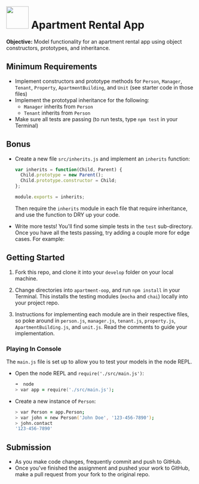 # <img src="https://cloud.githubusercontent.com/assets/7833470/10423298/ea833a68-7079-11e5-84f8-0a925ab96893.png" width="60"> Apartment Rental App

**Objective:** Model functionality for an apartment rental app using object constructors, prototypes, and inheritance.

## Minimum Requirements

* Implement constructors and prototype methods for `Person`, `Manager`, `Tenant`, `Property`, `ApartmentBuilding`, and `Unit` (see starter code in those files)
* Implement the prototypal inheritance for the following:
  * `Manager` inherits from `Person`
  * `Tenant` inherits from `Person`
* Make sure all tests are passing (to run tests, type `npm test` in your Terminal)

## Bonus

* Create a new file `src/inherits.js` and implement an `inherits` function:

  ```js
  var inherits = function(Child, Parent) {
    Child.prototype = new Parent();
    Child.prototype.constructor = Child;
  };

  module.exports = inherits;
  ```

  Then require the `inherits` module in each file that require inheritance, and use the function to DRY up your code.

* Write more tests! You'll find some simple tests in the `test` sub-directory. Once you have all the tests passing, try adding a couple more for edge cases. For example:

## Getting Started

1. Fork this repo, and clone it into your `develop` folder on your local machine.

2. Change directories into `apartment-oop`, and run `npm install` in your Terminal. This installs the testing modules (`mocha` and `chai`) locally into your project repo.

3. Instructions for implementing each module are in their respective files, so poke around in `person.js`, `manager.js`, `tenant.js`, `property.js`, `ApartmentBuilding.js`, and `unit.js`. Read the comments to guide your implementation.

### Playing In Console

The `main.js` file is set up to allow you to test your models in the node REPL.

* Open the node REPL and `require('./src/main.js')`:

  ```zsh
  ➜  node
  > var app = require('./src/main.js');
  ```

* Create a new instance of `Person`:

  ```zsh
  > var Person = app.Person;
  > var john = new Person('John Doe', '123-456-7890');
  > john.contact
  '123-456-7890'
  ```

## Submission

* As you make code changes, frequently commit and push to GitHub.
* Once you've finished the assignment and pushed your work to GitHub, make a pull request from your fork to the original repo.
